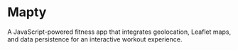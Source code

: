 # Mapty
A JavaScript-powered fitness app that integrates geolocation, Leaflet maps, and data persistence for an interactive workout experience.
